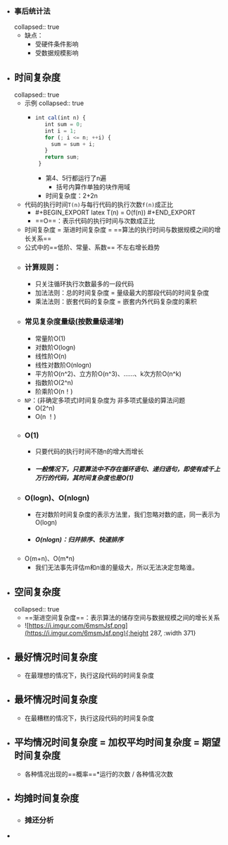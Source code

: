 - ### 事后统计法
  collapsed:: true
	- 缺点：
		- 受硬件条件影响
		- 受数据规模影响
- ## 时间复杂度
  collapsed:: true
	- 示例
	  collapsed:: true
		- ```js
		  int cal(int n) {
		     int sum = 0;
		     int i = 1;
		     for (; i <= n; ++i) {
		       sum = sum + i;
		     }
		     return sum;
		   }
		  ```
			- 第4、5行都运行了n遍
				- 括号内算作单独的块作用域
			- 时间复杂度：2+2n
	- 代码的执行时间`T(n)`与每行代码的执行次数`f(n)`成正比
		- #+BEGIN_EXPORT latex
		  T(n) = O(f(n))
		  #+END_EXPORT
		- ==O==：表示代码的执行时间与次数成正比
	- 时间复杂度 = 渐进时间复杂度 = ==算法的执行时间与数据规模之间的增长关系==
	- 公式中的==低阶、常量、系数== 不左右增长趋势
	- ### 计算规则：
		- 只关注循环执行次数最多的一段代码
		- 加法法则：总的时间复杂度 = 量级最大的那段代码的时间复杂度
		- 乘法法则：嵌套代码的复杂度 = 嵌套内外代码复杂度的乘积
	- ### 常见复杂度量级(按数量级递增)
		- 常量阶O(1)
		- 对数阶O(logn)
		- 线性阶O(n)
		- 线性对数阶O(nlogn)
		- 平方阶O(n^2)、立方阶O(n^3)、……、k次方阶O(n^k)
		- 指数阶O(2^n)
		- 阶乘阶O(n！)
	- `NP`：(非确定多项式)时间复杂度为 非多项式量级的算法问题
		- O(2^n)
		- O(n ！)
	- ### O(1)
		- 只要代码的执行时间不随n的增大而增长
		- ##### 一般情况下，只要算法中不存在循环语句、递归语句，即使有成千上万行的代码，其时间复杂度也是O(1)
	- ### O(logn)、O(nlogn)
		- 在对数阶时间复杂度的表示方法里，我们忽略对数的底，同一表示为O(logn)
		- ##### O(nlogn)：归并排序、快速排序
	- O(m+n)、O(m*n)
		- 我们无法事先评估m和n谁的量级大，所以无法决定忽略谁。
- ## 空间复杂度
  collapsed:: true
	- ==渐进空间复杂度==：表示算法的储存空间与数据规模之间的增长关系
	- ![https://i.imgur.com/6msmJsf.png](https://i.imgur.com/6msmJsf.png){:height 287, :width 371}
- ## 最好情况时间复杂度
	- 在最理想的情况下，执行这段代码的时间复杂度
- ## 最坏情况时间复杂度
	- 在最糟糕的情况下，执行这段代码的时间复杂度
- ## 平均情况时间复杂度 = 加权平均时间复杂度 = 期望时间复杂度
	- 各种情况出现的==概率==*运行的次数 / 各种情况次数
- ## 均摊时间复杂度
	- ### 摊还分析
-